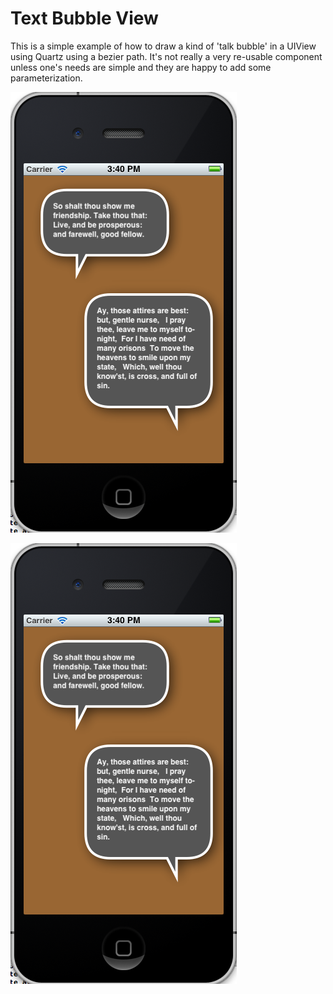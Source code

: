 Text Bubble View
==============


This is a simple example of how to draw a kind of 'talk bubble' in a UIView using Quartz using a bezier path.
It's not really a very re-usable component unless one's needs are simple and they are happy to add some parameterization.


![here is a screenshot](https://github.com/ralph-e-boy/roundedcorners/blob/master/roundedcorners.png)
<br/>

<img src="https://github.com/ralph-e-boy/roundedcorners/blob/master/roundedcorners.png">